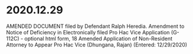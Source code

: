 # 2020.12.29

AMENDED DOCUMENT filed by Defendant Ralph Heredia. Amendment to Notice of Deficiency in Electronically filed Pro Hac Vice Application (G-112C) - optional html form, 18 Amended Application of Non-Resident Attorney to Appear Pro Hac Vice (Dhungana, Rajan) (Entered: 12/29/2020)